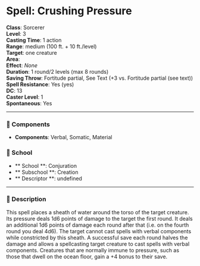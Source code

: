 
# Spell: Crushing Pressure
**Class**: Sorcerer  
**Level**: 3  
**Casting Time**: 1 action  
**Range**: medium (100 ft. + 10 ft./level)  
**Target**: one creature  
**Area**:   
**Effect**: _None_  
**Duration**: 1 round/2 levels (max 8 rounds)  
**Saving Throw**: Fortitude partial, See Text (+3 vs. Fortitude partial (see text))  
**Spell Resistance**: Yes (yes)  
**DC**: 13  
**Caster Level**: 1  
**Spontaneous**: Yes

---

### 🔮 Components
- **Components**: Verbal, Somatic, Material

### 🏫 School
- ** School **: Conjuration
- ** Subschool **: Creation
- ** Descriptor **: undefined
---

### 📜 Description
This spell places a sheath of water around the torso of the target creature. Its pressure deals 1d6 points of damage to the target the first round. It deals an additional 1d6 points of damage each round after that (i.e. on the fourth round you deal 4d6). The target cannot cast spells with verbal components while constricted by this sheath. A successful save each round halves the damage and allows a spellcasting target creature to cast spells with verbal components. Creatures that are normally immune to pressure, such as those that dwell on the ocean floor, gain a +4 bonus to their save.

